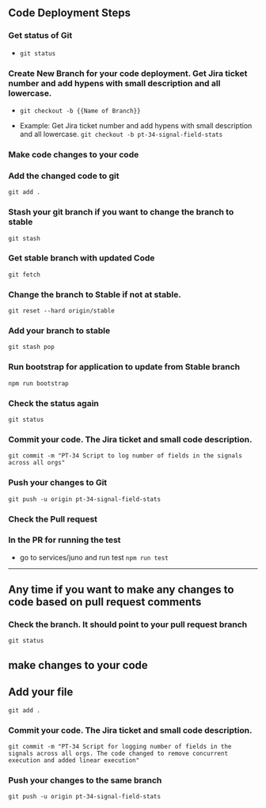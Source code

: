 
## Code Deployment Steps 

### Get status of Git
* `git status`

### Create New Branch for your code deployment. Get Jira ticket number and add hypens with small description and all lowercase. 
* `git checkout -b {{Name of Branch}}`

* Example: Get Jira ticket number and add hypens with small description and all lowercase.
`git checkout -b pt-34-signal-field-stats`

### Make code changes to your code

### Add the changed code to git
`git add .`

### Stash your git branch if you want to change the branch to stable
`git stash`

### Get stable branch with updated Code
`git fetch`

### Change the branch to Stable if not at stable.
`git reset --hard origin/stable`

### Add your branch to stable
`git stash pop`

### Run bootstrap for application to update from Stable branch
`npm run bootstrap`

### Check the status again
`git status`

### Commit your code. The Jira ticket and small code description.
`git commit -m "PT-34 Script to log number of fields in the signals across all orgs"`

### Push your changes to Git
`git push -u origin pt-34-signal-field-stats`

### Check the Pull request

### In the PR for running the test
* go to services/juno and run test 
`npm run test`

---------------------------------------------------------------------

## Any time if you want to make any changes to code based on pull request comments

### Check the branch. It should point to your pull request branch
`git status`

## make changes to your code

## Add your file
`git add .`

### Commit your code. The Jira ticket and small code description.
`git commit -m "PT-34 Script for logging number of fields in the signals across all orgs. The code changed to remove concurrent execution and added linear execution"`

### Push your changes to the same branch
`git push -u origin pt-34-signal-field-stats`




